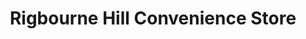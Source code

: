 ---
title: "Rigbourne Hill Convenience Store"
url: /beccles/rigbourne-hill-convenience-store/
shop: convenience
---